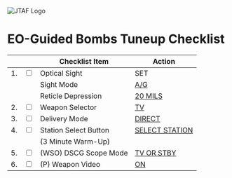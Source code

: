 ![JTAF Logo](../../../JTAF/img/Logo.png)

# **EO-Guided Bombs Tuneup Checklist**

| | | Checklist Item | Action |
|-|-| ---------------| -------|
|1.|  <input type="checkbox">  | Optical Sight | SET |
|  |                           | Sight Mode | [A/G](../../cockpit/pilot/dscg_controls.md#sight-mode-knob) |
|  |                           | Reticle Depression | [20 MILS](../../cockpit/pilot/dscg_controls.md#reticle-depression-knob) |
|2.|  <input type="checkbox">  | Weapon Selector | [TV](../../cockpit/pilot/weapon_management.md#weapon-selector-knob) |
|3.|  <input type="checkbox">  | Delivery Mode | [DIRECT](../../cockpit/pilot/weapon_management.md#delivery-mode-knob) |
|4.|  <input type="checkbox">  | Station Select Button | [SELECT STATION](../../cockpit/pilot/weapon_management.md#station-select-buttons) |
|  |                           | (3 Minute Warm-Up) ||
|5.|  <input type="checkbox">  | (WSO) DSCG Scope Mode | [TV OR STBY](../../cockpit/wso/pedestal_group.md#mode-knob) |
|6.|  <input type="checkbox">  | (P) Weapon Video | [ON](../../cockpit/pilot/pedestal_group.md#screen-source-switch) |